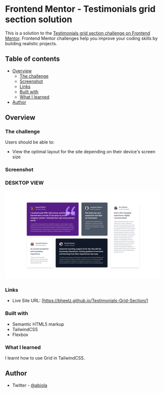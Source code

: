 # Frontend Mentor - Testimonials grid section solution

This is a solution to the [Testimonials grid section challenge on Frontend Mentor](https://www.frontendmentor.io/challenges/testimonials-grid-section-Nnw6J7Un7). Frontend Mentor challenges help you improve your coding skills by building realistic projects. 

## Table of contents

- [Overview](#overview)
  - [The challenge](#the-challenge)
  - [Screenshot](#screenshot)
  - [Links](#links)
  - [Built with](#built-with)
  - [What I learned](#what-i-learned)
- [Author](#author)

## Overview

### The challenge

Users should be able to:

- View the optimal layout for the site depending on their device's screen size

### Screenshot

<p align="center">
 <h3>DESKTOP VIEW</h3>
<img src="https://github.com/bheelz/Testimonials-Grid-Section/blob/main/design/Desktop.png">
</p>

### Links

- Live Site URL: [https://bheelz.github.io/Testimonials-Grid-Section/]

### Built with

- Semantic HTML5 markup
- TailwindCSS
- Flexbox

### What I learned

I learnt how to use Grid in TailwindCSS.

## Author

- Twitter - [@abioIa](https://www.twitter.com/abioIa)
